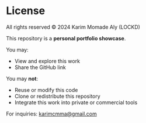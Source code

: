 # License

All rights reserved © 2024 Karim Momade Aly (LOCKD)

This repository is a **personal portfolio showcase**.

You may:
- View and explore this work
- Share the GitHub link

You may **not**:
- Reuse or modify this code
- Clone or redistribute this repository
- Integrate this work into private or commercial tools

For inquiries: karimcmma@gmail.com
